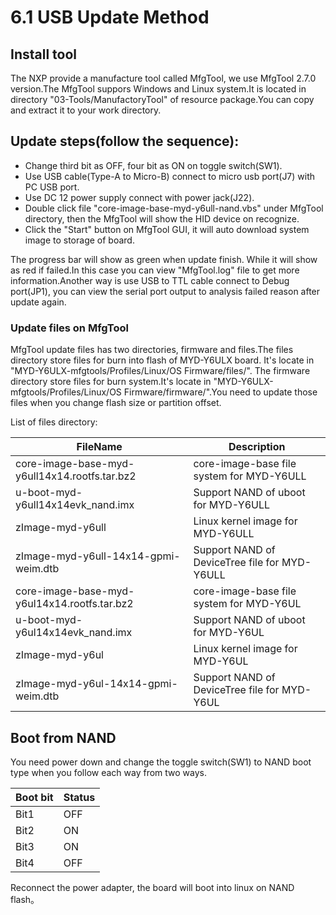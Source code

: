 # 6.1 USB Update Method

## Install tool

The NXP provide a manufacture tool called MfgTool, we use MfgTool 2.7.0 version.The MfgTool suppors Windows and Linux system.It is located in directory "03-Tools/ManufactoryTool" of resource package.You can copy and extract it to your work directory.

## Update steps(follow the sequence):

* Change third bit as OFF, four bit as ON on toggle switch(SW1).
* Use USB cable(Type-A to Micro-B) connect to micro usb port(J7) with PC USB port.
* Use DC 12 power supply connect with power jack(J22).
* Double click file "core-image-base-myd-y6ull-nand.vbs" under MfgTool directory, then the MfgTool will show the HID device on recognize.
* Click the "Start" button on MfgTool GUI, it will auto download system image to storage of board.

The progress bar will show as green when update finish. While it will show as red if failed.In this case you can view "MfgTool.log" file to get more information.Another way is use USB to TTL cable connect to Debug port(JP1), you can view the serial port output to analysis failed reason after update again.

### Update files on MfgTool

MfgTool update files has two directories, firmware and files.The files directory store files for burn into flash of MYD-Y6ULX board. It's locate in "MYD-Y6ULX-mfgtools/Profiles/Linux/OS Firmware/files/".
The firmware directory store files for burn system.It's locate in "MYD-Y6ULX-mfgtools/Profiles/Linux/OS Firmware/firmware/".You need to update those files when you change flash size or partition offset.

List of files directory:

FileName | Description
---- | -----
core-image-base-myd-y6ull14x14.rootfs.tar.bz2 | core-image-base file system for MYD-Y6ULL
u-boot-myd-y6ull14x14evk_nand.imx | Support NAND of uboot for MYD-Y6ULL
zImage-myd-y6ull | Linux kernel image for MYD-Y6ULL
zImage-myd-y6ull-14x14-gpmi-weim.dtb | Support NAND of DeviceTree file for MYD-Y6ULL
core-image-base-myd-y6ul14x14.rootfs.tar.bz2 | core-image-base file system for MYD-Y6UL
u-boot-myd-y6ul14x14evk_nand.imx | Support NAND of uboot for MYD-Y6UL
zImage-myd-y6ul | Linux kernel image for MYD-Y6UL
zImage-myd-y6ul-14x14-gpmi-weim.dtb | Support NAND of DeviceTree file for MYD-Y6UL

## Boot from NAND

You need power down and change the toggle switch(SW1) to NAND boot type when you follow each way from two ways.

Boot bit | Status
--- | ----
Bit1 | OFF
Bit2 | ON
Bit3 | ON
Bit4 | OFF

Reconnect the power adapter, the board will boot into linux on NAND flash。
